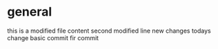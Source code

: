# general

this is a modified file content
second modified line
new changes
todays change
basic commit
fir commit
